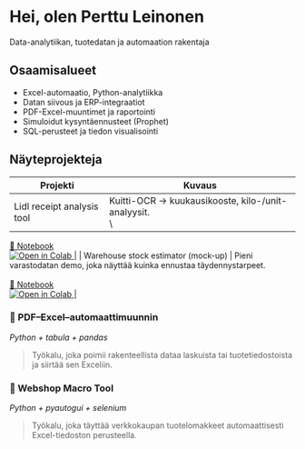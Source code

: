 # Hei, olen Perttu Leinonen
Data-analytiikan, tuotedatan ja automaation rakentaja

## Osaamisalueet
- Excel-automaatio, Python-analytiikka
- Datan siivous ja ERP-integraatiot
- PDF-Excel-muuntimet ja raportointi
- Simuloidut kysyntäennusteet (Prophet)
- SQL-perusteet ja tiedon visualisointi

## Näyteprojekteja

| Projekti | Kuvaus |
| -------- | ------ |
| Lidl receipt analysis tool | Kuitti-OCR → kuukausikooste, kilo-/unit-analyysit.<br> \
  <a href="notebooks/Lidl_receipt_financial_tracker.ipynb">📓 Notebook</a> &nbsp; \
  <a href="https://colab.research.google.com/github/Alleyfoo/Alleyfoo/blob/main/notebooks/Lidl_receipt_financial_tracker.ipynb">
    <img src="https://colab.research.google.com/assets/colab-badge.svg" alt="Open in Colab">
  </a> |
| Warehouse stock estimator (mock-up) | Pieni varastodatan demo, joka näyttää kuinka ennustaa täydennystarpeet.<br> \
  <a href="notebooks/Warehouse_stock_estimator.ipynb">📓 Notebook</a> &nbsp; \
  <a href="https://colab.research.google.com/github/Alleyfoo/Alleyfoo/blob/main/notebooks/Warehouse_stock_estimator.ipynb">
    <img src="https://colab.research.google.com/assets/colab-badge.svg" alt="Open in Colab">
  </a> |

### 📄 PDF–Excel–automaattimuunnin
*Python + tabula + pandas*
> Työkalu, joka poimii rakenteellista dataa laskuista tai tuotetiedostoista ja siirtää sen Exceliin.

### 🛒 Webshop Macro Tool
*Python + pyautogui + selenium*
> Työkalu, joka täyttää verkkokaupan tuotelomakkeet automaattisesti Excel-tiedoston perusteella.

